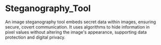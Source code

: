 # Steganography_Tool
An image steganography tool embeds secret data within images, ensuring secure, covert communication. It uses algorithms to hide information in pixel values without altering the image's appearance, supporting data protection and digital privacy.
